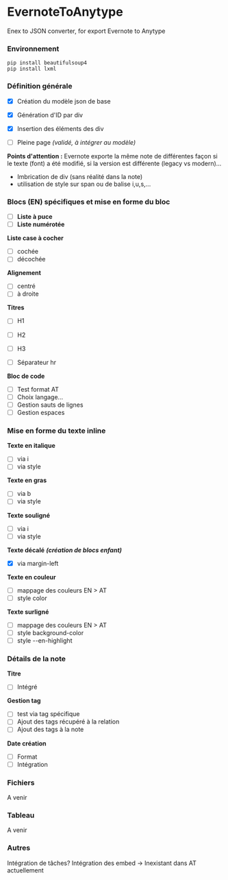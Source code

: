 # EvernoteToAnytype
Enex to JSON converter, for export Evernote to Anytype

### Environnement 
```
pip install beautifulsoup4
pip install lxml
```

### Définition générale
- [x] Création du modèle json de base
- [x] Génération d'ID par div
- [x] Insertion des éléments des div
- [ ] Pleine page _(validé, à intégrer au modèle)_


**Points d'attention :**
Evernote exporte la même note de différentes façon si le texte (font) a été modifié, si la version est différente (legacy vs modern)...
- Imbrication de div (sans réalité dans la note)
- utilisation de style sur span ou de balise i,u,s,...

### Blocs (EN) spécifiques et mise en forme du bloc

- [ ] **Liste à puce**
- [ ] **Liste numérotée**

**Liste case à cocher**
- [ ] cochée
- [ ] décochée

**Alignement**
- [ ] centré
- [ ] à droite

**Titres**
- [ ] H1
- [ ] H2
- [ ] H3

- [ ] Séparateur hr

**Bloc de code**
- [ ] Test format AT
- [ ] Choix langage...
- [ ] Gestion sauts de lignes
- [ ] Gestion espaces

### Mise en forme du texte inline
**Texte en italique**
- [ ] via i
- [ ] via <span> style

**Texte en gras**
- [ ] via b
- [ ] via <span> style

**Texte souligné**
- [ ] via i
- [ ] via <span> style

**Texte décalé**
**_(création de blocs enfant)_**
- [x] via margin-left


**Texte en couleur**
- [ ] mappage des couleurs EN > AT
- [ ] style color

**Texte surligné**
- [ ] mappage des couleurs EN > AT
- [ ] style background-color
- [ ] style --en-highlight

### Détails de la note
**Titre**
- [ ] Intégré

**Gestion tag**
- [ ] test via tag spécifique
- [ ] Ajout des tags récupéré à la relation
- [ ] Ajout des tags à la note

**Date création**
- [ ] Format
- [ ] Intégration

### Fichiers
A venir

### Tableau
A venir

### Autres
Intégration de tâches?
Intégration des embed -> Inexistant dans AT actuellement
